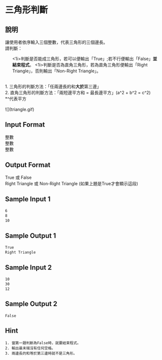 # 三角形判斷 #

## 說明 ##

讓使用者依序輸入三個整數，代表三角形的三個邊長。<br>
請判斷：<br>
<ol>
<1i>判斷是否能成三角形，若可以便輸出「True」;若不行便輸出「False」<b>並結束程式</b>。</1i>
<1i>判斷是否為直角三角形，若為直角三角形便輸出「Right Triangle」，否則輸出「Non-Right Triangle」。</1i>
</ol>
<br>
1. 三角形的判斷方法：「任兩邊長的和<b>大於</b>第三邊」<br>
2. 直角三角形的判斷方法：「兩短邊平方和 = 最長邊平方」(a^2 + b^2 = c^2)<br>
*^代表平方<br>
<br>
![](triangle.gif) <br>


## Input Format ##

整數<br>
整數<br>
整數<br>

## Output Format ##

True 或 False<br>
Right Triangle 或 Non-Right Triangle (如果上題是True才會顯示這段) <br>

## Sample Input 1 ##
```
6
8
10
```

## Sample Output 1 ##
```
True
Right Triangle
```

## Sample Input 2 ##
```
10
30
12
```

## Sample Output 2 ##
```
False
```
## Hint ##

```
1. 當第一題判斷為False時，就要結束程式。
2. 輸出最末端沒有任何空格。
3. 兩邊長的和等於第三邊時就不是三角形。

```
